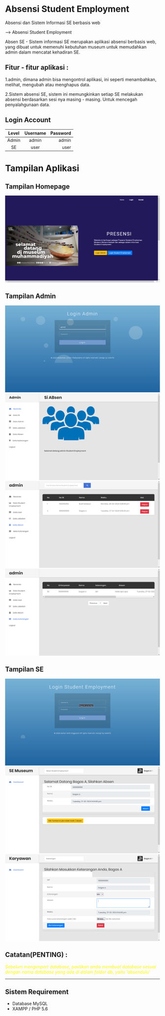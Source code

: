 # Absensi Student Employment

Absensi dan Sistem Informasi SE berbasis web

--> Absensi Student Employment

Absen SE - Sistem informasi SE merupakan aplikasi absensi berbasis web, yang dibuat untuk memenuhi kebutuhan museum untuk memudahkan admin dalam mencatat kehadiran SE.

## Fitur - fitur aplikasi :
1.admin, dimana admin bisa mengontrol aplikasi, ini seperti menambahkan, melihat, mengubah atau menghapus data.

2.Sistem absensi SE, sistem ini memungkinkan setiap SE melakukan absensi berdasarkan sesi nya masing - masing. Untuk mencegah penyalahgunaan data.

## Login Account
|   Level   | Username  | Password   |
|:---------:|:---------:|-----------:|
| Admin     | admin     | admin   |
| SE         | user     | user   |


# Tampilan Aplikasi
## Tampilan Homepage
![ss](asset/depan.png)
## Tampilan Admin
![ss](asset/loginadmin.png)
![ss](asset/beranda1.png)
![ss](asset/beranda2.png)
![ss](asset/beranda3.png)

## Tampilan SE
![ss](asset/user.png)
![ss](asset/user2.png)
![ss](asset/user3.png)


## Catatan(PENTING) :
<i style="color: yellow;">Sebelum mengimport database, pastikan anda membuat database sesuai dengan nama database yang ada di dalam folder db, yaitu 'absendulu'</i>

---

## Sistem Requirement
- Database MySQL
- XAMPP / PHP 5.6

